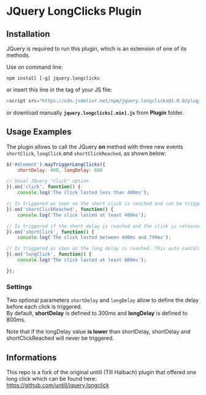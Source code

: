 # JQuery LongClicks Plugin

## Installation

JQuery is required to run this plugin, which is an extension of one of its methods.

Use on command line:

```
npm install [-g] jquery.longclicks
```

or insert this line in the <head> tag of your JS file:

```js
<script src="https://cdn.jsdelivr.net/npm/jquery.longclicks@1.0.0/plugin/jquery.longclicks.min.js"></script>
```

or download manually **`jquery.longclicks[.min].js`** from **Plugin** folder.

## Usage Examples

The plugin allows to call the JQuery ***on*** method with three new events `shortClick`, `longClick` and `shortClickReached`, as shown below:

```javascript
$('#element').mayTriggerLongClicks({
	shortDelay: 400, longDelay: 800

// Usual JQuery "click" option
}).on('click', function() {
	console.log('The click lasted less than 400ms');

// Is triggered as soon as the short click is reached and can be triggered
}).on('shortClickReached', function() {
	console.log('The click lasted at least 400ms');

// Is triggered if the short delay is reached and the click is released before the long delay is reached
}).on('shortClick', function() {
	console.log('The click lasted between 400ms and 799ms');

// Is triggered as soon as the long delay is reached. This auto cancels the short click trigger
}).on('longClick', function() {
	console.log('The click lasted at least 800ms');

});
```

### Settings

Two optional parameters `shortDelay` and `longDelay` allow to define the delay before each click is triggered.\
By default, **shortDelay** is defined to 300ms and **longDelay** is defined to 800ms.

Note that if the longDelay value **is lower** than shortDelay, shortDelay and shortClickReached will never be triggered.


## Informations

This repo is a fork of the original untill (Till Halbach) plugin that offered one long click which can be found here: https://github.com/untill/jquery.longclick
